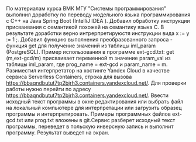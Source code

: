 По материалам курса ВМК МГУ "Системы программирования" выполнил доработку по переводу модельного языка программирования с С++ на Java Spring Boot (IntelliJ IDEA ). Добавил обработку инструкции присваивания с семантикой похожей на семантику языка C. В результате доработки верно интрерпретируюстя инструкции вида x := y := 1 ;. Добавил функцию выполнения преобразованного запроса - функция get для получение значений из таблицы iml_param (PostgreSQL). Пример использования в программе ext-gcd.txt: get (m,ext-gcd/m) присваивает переменной m значение param_val из таблицы iml_param, где prog_name = ext-gcd и param_name = m. Разиместил интерпретатор на хостинге Yandex Cloud в качестве сервиса Serverless Containers, строка для вызова https://bbaqndbutut7tp2bjrh3.containers.yandexcloud.net/. 
Для проверки работы нужно перейти по адресу https://bbaqndbutut7tp2bjrh3.containers.yandexcloud.net/. Ввести исходный текст программы в окне редактирования или выбрать файл на локальный компьютере для интерпретации или загрузить образец программы и интерпретировать. Примеры программных файлов ext-gcd.txt или prog.txt вложены в git.Сервис разберет исходный текст программы, переведет в польскую инверсную запись и выполнит программу. Результат выведет на экран.
